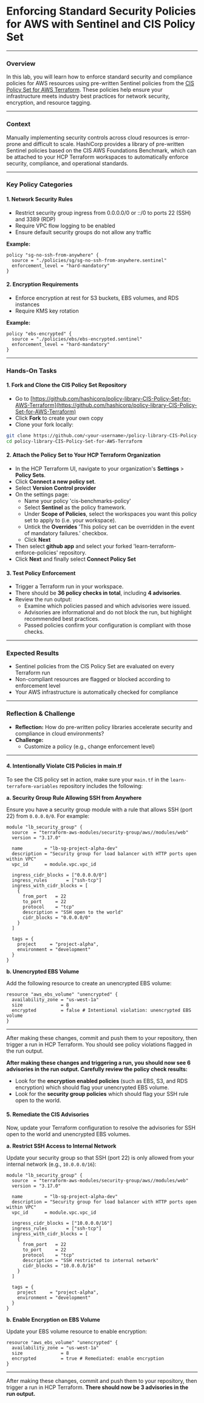 # Enforcing Standard Security Policies for AWS with Sentinel and CIS Policy Set

---

### Overview

In this lab, you will learn how to enforce standard security and compliance policies for AWS resources using pre-written Sentinel policies from the [CIS Policy Set for AWS Terraform](https://github.com/hashicorp/policy-library-CIS-Policy-Set-for-AWS-Terraform). These policies help ensure your infrastructure meets industry best practices for network security, encryption, and resource tagging.

---

### Context

Manually implementing security controls across cloud resources is error-prone and difficult to scale. HashiCorp provides a library of pre-written Sentinel policies based on the CIS AWS Foundations Benchmark, which can be attached to your HCP Terraform workspaces to automatically enforce security, compliance, and operational standards.

---

### Key Policy Categories

#### 1. Network Security Rules
- Restrict security group ingress from 0.0.0.0/0 or ::/0 to ports 22 (SSH) and 3389 (RDP)
- Require VPC flow logging to be enabled
- Ensure default security groups do not allow any traffic

**Example:**
```hcl
policy "sg-no-ssh-from-anywhere" {
  source = "./policies/sg/sg-no-ssh-from-anywhere.sentinel"
  enforcement_level = "hard-mandatory"
}
```

#### 2. Encryption Requirements
- Enforce encryption at rest for S3 buckets, EBS volumes, and RDS instances
- Require KMS key rotation

**Example:**
```hcl
policy "ebs-encrypted" {
  source = "./policies/ebs/ebs-encrypted.sentinel"
  enforcement_level = "hard-mandatory"
}
```

---

### Hands-On Tasks

#### 1. Fork and Clone the CIS Policy Set Repository
- Go to [https://github.com/hashicorp/policy-library-CIS-Policy-Set-for-AWS-Terraform](https://github.com/hashicorp/policy-library-CIS-Policy-Set-for-AWS-Terraform)
- Click **Fork** to create your own copy
- Clone your fork locally:
```sh
git clone https://github.com/<your-username>/policy-library-CIS-Policy-Set-for-AWS-Terraform.git
cd policy-library-CIS-Policy-Set-for-AWS-Terraform
```

#### 2. Attach the Policy Set to Your HCP Terraform Organization
- In the HCP Terraform UI, navigate to your organization's **Settings** > **Policy Sets**.
- Click **Connect a new policy set**.
- Select **Version Control provider**
- On the settings page:
  - Name your policy 'cis-benchmarks-policy'
  - Select **Sentinel** as the policy framework.
  - Under **Scope of Policies**, select the workspaces you want this policy set to apply to (i.e. your workspace).
  - Untick the **Overrides** 'This policy set can be overridden in the event of mandatory failures.' checkbox.
  - Click **Next**
- Then select **github app** and select your forked 'learn-terraform-enforce-policies' repository.
- Click **Next** and finally select **Connect Policy Set**

#### 3. Test Policy Enforcement
- Trigger a Terraform run in your workspace.
- There should be **36 policy checks in total**, including **4 advisories**.
- Review the run output:
  - Examine which policies passed and which advisories were issued.
  - Advisories are informational and do not block the run, but highlight recommended best practices.
  - Passed policies confirm your configuration is compliant with those checks.

---

### Expected Results
- Sentinel policies from the CIS Policy Set are evaluated on every Terraform run
- Non-compliant resources are flagged or blocked according to enforcement level
- Your AWS infrastructure is automatically checked for compliance

---

### Reflection & Challenge
- **Reflection:** How do pre-written policy libraries accelerate security and compliance in cloud environments?
- **Challenge:**
  - Customize a policy (e.g., change enforcement level)

---

#### 4. Intentionally Violate CIS Policies in main.tf

To see the CIS policy set in action, make sure your `main.tf` in the `learn-terraform-variables` repository includes the following:

**a. Security Group Rule Allowing SSH from Anywhere**

Ensure you have a security group module with a rule that allows SSH (port 22) from `0.0.0.0/0`. For example:

```hcl
module "lb_security_group" {
  source  = "terraform-aws-modules/security-group/aws//modules/web"
  version = "3.17.0"

  name        = "lb-sg-project-alpha-dev"
  description = "Security group for load balancer with HTTP ports open within VPC"
  vpc_id      = module.vpc.vpc_id

  ingress_cidr_blocks = ["0.0.0.0/0"]
  ingress_rules       = ["ssh-tcp"]
  ingress_with_cidr_blocks = [
    {
      from_port   = 22
      to_port     = 22
      protocol    = "tcp"
      description = "SSH open to the world"
      cidr_blocks = "0.0.0.0/0"
    }
  ]

  tags = {
    project     = "project-alpha",
    environment = "development"
  }
}
```

**b. Unencrypted EBS Volume**

Add the following resource to create an unencrypted EBS volume:

```hcl
resource "aws_ebs_volume" "unencrypted" {
  availability_zone = "us-west-1a"
  size              = 8
  encrypted         = false # Intentional violation: unencrypted EBS volume
}
```

---

After making these changes, commit and push them to your repository, then trigger a run in HCP Terraform. You should see policy violations flagged in the run output.

**After making these changes and triggering a run, you should now see 6 advisories in the run output. Carefully review the policy check results:**
- Look for the **encryption enabled policies** (such as EBS, S3, and RDS encryption) which should flag your unencrypted EBS volume.
- Look for the **security group policies** which should flag your SSH rule open to the world.

#### 5. Remediate the CIS Advisories

Now, update your Terraform configuration to resolve the advisories for SSH open to the world and unencrypted EBS volumes.

**a. Restrict SSH Access to Internal Network**

Update your security group so that SSH (port 22) is only allowed from your internal network (e.g., `10.0.0.0/16`):

```hcl
module "lb_security_group" {
  source  = "terraform-aws-modules/security-group/aws//modules/web"
  version = "3.17.0"

  name        = "lb-sg-project-alpha-dev"
  description = "Security group for load balancer with HTTP ports open within VPC"
  vpc_id      = module.vpc.vpc_id

  ingress_cidr_blocks = ["10.0.0.0/16"]
  ingress_rules       = ["ssh-tcp"]
  ingress_with_cidr_blocks = [
    {
      from_port   = 22
      to_port     = 22
      protocol    = "tcp"
      description = "SSH restricted to internal network"
      cidr_blocks = "10.0.0.0/16"
    }
  ]

  tags = {
    project     = "project-alpha",
    environment = "development"
  }
}
```

**b. Enable Encryption on EBS Volume**

Update your EBS volume resource to enable encryption:

```hcl
resource "aws_ebs_volume" "unencrypted" {
  availability_zone = "us-west-1a"
  size              = 8
  encrypted         = true # Remediated: enable encryption
}
```

---

After making these changes, commit and push them to your repository, then trigger a run in HCP Terraform. **There should now be 3 advisories in the run output.**

